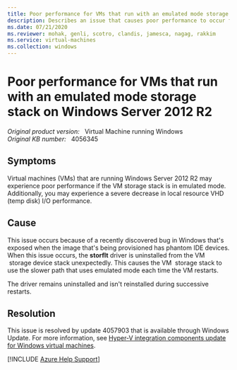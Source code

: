 ```yaml
---
title: Poor performance for VMs that run with an emulated mode storage stack on Windows Server 2012 R2
description: Describes an issue that causes poor performance to occur for VMs that run with an emulated mode storage stack on Windows Server 2012 R2.
ms.date: 07/21/2020
ms.reviewer: mohak, genli, scotro, clandis, jamesca, nagag, rakkim
ms.service: virtual-machines
ms.collection: windows
---
```

# Poor performance for VMs that run with an emulated mode storage stack on Windows Server 2012 R2

_Original product version:_ &nbsp; Virtual Machine running Windows  
_Original KB number:_ &nbsp; 4056345

## Symptoms

Virtual machines (VMs) that are running Windows Server 2012 R2 may experience poor performance if the VM storage stack is in emulated mode. Additionally, you may experience a severe decrease in local resource VHD (temp disk) I/O performance.

## Cause

This issue occurs because of a recently discovered bug in Windows that's exposed when the image that's being provisioned has phantom IDE devices. When this issue occurs, the **storflt** driver is uninstalled from the VM  storage device stack unexpectedly. This causes the VM  storage stack to use the slower path that uses emulated mode each time the VM restarts.

The driver remains uninstalled and isn't reinstalled during successive restarts.

## Resolution

This issue is resolved by update 4057903 that is available through Windows Update. For more information, see [Hyper-V integration components update for Windows virtual machines](https://support.microsoft.com/help/4057903).

[!INCLUDE [Azure Help Support](../../includes/azure-help-support.md)]

